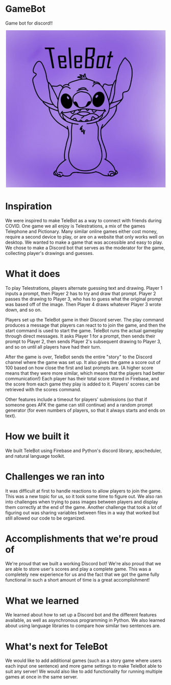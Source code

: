 # GameBot
Game bot for discord!!

<p align="center">
  <img src="https://github.com/IsabellaSchneider7/GameBot/blob/main/telebot%20logo.JPG" width="500" />
</p>

# Inspiration
We were inspired to make TeleBot as a way to connect with friends during COVID. One game we all enjoy is Telestrations, a mix of the games Telephone and Pictionary. Many similar online games either cost money, require a second device to play, or are on a website that only works well on desktop. We wanted to make a game that was accessible and easy to play. We chose to make a Discord bot that serves as the moderator for the game, collecting player's drawings and guesses.

# What it does
To play Telestrations, players alternate guessing text and drawing. Player 1 inputs a prompt, then Player 2 has to try and draw that prompt. Player 2 passes the drawing to Player 3, who has to guess what the original prompt was based off of the image. Then Player 4 draws whatever Player 3 wrote down, and so on.

Players set up the TeleBot game in their Discord server. The play command produces a message that players can react to to join the game, and then the start command is used to start the game. TeleBot runs the actual gameplay through direct messages. It asks Player 1 for a prompt, then sends their prompt to Player 2, then sends Player 2's subsequent drawing to Player 3, and so on until all players have had their turn.

After the game is over, TeleBot sends the entire "story" to the Discord channel where the game was set up. It also gives the game a score out of 100 based on how close the first and last prompts are. (A higher score means that they were more similar, which means that the players had better communication!) Each player has their total score stored in Firebase, and the score from each game they play is added to it. Players' scores can be retrieved with the scores command.

Other features include a timeout for players' submissions (so that if someone goes AFK the game can still continue) and a random prompt generator (for even numbers of players, so that it always starts and ends on text).

# How we built it
We built TeleBot using Firebase and Python's discord library, apscheduler, and natural language toolkit.

# Challenges we ran into
It was difficult at first to handle reactions to allow players to join the game. This was a new topic for us, so it took some time to figure out. We also ran into challenges when trying to pass images between players and display them correctly at the end of the game. Another challenge that took a lot of figuring out was sharing variables between files in a way that worked but still allowed our code to be organized.

# Accomplishments that we're proud of
We're proud that we built a working Discord bot! We're also proud that we are able to store user's scores and play a complete game. This was a completely new experience for us and the fact that we got the game fully functional in such a short amount of time is a great accomplishment!

# What we learned
We learned about how to set up a Discord bot and the different features available, as well as asynchronous programming in Python. We also learned about using language libraries to compare how similar two sentences are.

# What's next for TeleBot
We would like to add additional games (such as a story game where users each input one sentence) and more game settings to make TeleBot able to suit any server! We would also like to add functionality for running multiple games at once in the same server.
